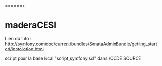 =======
# maderaCESI

Lien du tuto : http://symfony.com/doc/current/bundles/SonataAdminBundle/getting_started/installation.html

script pour la base local "script_symfony.sql" dans /CODE SOURCE
